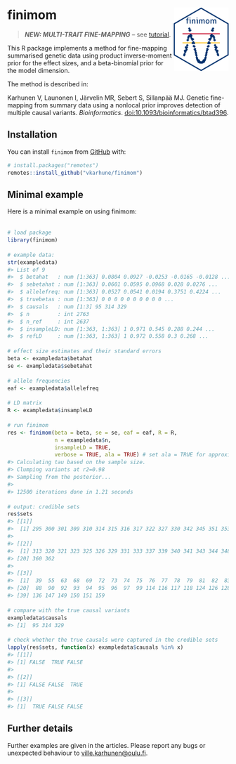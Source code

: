 
<!-- README.md is generated from README.Rmd. Please edit that file -->
<!-- remember to knit this separately with devtools::build_readme() -->

# finimom <img src="man/figures/finimom.png" align="right" width="125"/>

<!-- badges: start -->
<!-- badges: end -->

> ***NEW: MULTI-TRAIT FINE-MAPPING*** – see
> [tutorial](https://vkarhune.github.io/finimom/articles/multitrait.html).

This R package implements a method for fine-mapping summarised genetic
data using product inverse-moment prior for the effect sizes, and a
beta-binomial prior for the model dimension.

The method is described in:

Karhunen V, Launonen I, Järvelin MR, Sebert S, Sillanpää MJ. Genetic
fine-mapping from summary data using a nonlocal prior improves detection
of multiple causal variants. *Bioinformatics*.
[doi:10.1093/bioinformatics/btad396](https://doi.org/10.1093/bioinformatics/btad396).

## Installation

You can install `finimom` from [GitHub](https://github.com/) with:

``` r
# install.packages("remotes")
remotes::install_github("vkarhune/finimom")
```

## Minimal example

Here is a minimal example on using finimom:

``` r

# load package
library(finimom)

# example data:
str(exampledata)
#> List of 9
#>  $ betahat   : num [1:363] 0.0804 0.0927 -0.0253 -0.0165 -0.0128 ...
#>  $ sebetahat : num [1:363] 0.0601 0.0595 0.0968 0.028 0.0276 ...
#>  $ allelefreq: num [1:363] 0.0527 0.0541 0.0194 0.3751 0.4224 ...
#>  $ truebetas : num [1:363] 0 0 0 0 0 0 0 0 0 0 ...
#>  $ causals   : num [1:3] 95 314 329
#>  $ n         : int 2763
#>  $ n_ref     : int 2637
#>  $ insampleLD: num [1:363, 1:363] 1 0.971 0.545 0.288 0.244 ...
#>  $ refLD     : num [1:363, 1:363] 1 0.972 0.558 0.3 0.268 ...

# effect size estimates and their standard errors
beta <- exampledata$betahat
se <- exampledata$sebetahat

# allele frequencies
eaf <- exampledata$allelefreq

# LD matrix
R <- exampledata$insampleLD

# run finimom
res <- finimom(beta = beta, se = se, eaf = eaf, R = R,
               n = exampledata$n,
               insampleLD = TRUE,
               verbose = TRUE, ala = TRUE) # set ala = TRUE for approximate Laplace
#> Calculating tau based on the sample size.
#> Clumping variants at r2=0.98
#> Sampling from the posterior...
#> 
#> 12500 iterations done in 1.21 seconds

# output: credible sets
res$sets
#> [[1]]
#>  [1] 295 300 301 309 310 314 315 316 317 322 327 330 342 345 351 353
#> 
#> [[2]]
#>  [1] 313 320 321 323 325 326 329 331 333 337 339 340 341 343 344 348 350 352 355
#> [20] 360 362
#> 
#> [[3]]
#>  [1]  39  55  63  68  69  72  73  74  75  76  77  78  79  81  82  83  85  86  87
#> [20]  88  90  92  93  94  95  96  97  99 114 116 117 118 124 126 128 129 131 133
#> [39] 136 147 149 150 151 159

# compare with the true causal variants
exampledata$causals
#> [1]  95 314 329

# check whether the true causals were captured in the credible sets
lapply(res$sets, function(x) exampledata$causals %in% x)
#> [[1]]
#> [1] FALSE  TRUE FALSE
#> 
#> [[2]]
#> [1] FALSE FALSE  TRUE
#> 
#> [[3]]
#> [1]  TRUE FALSE FALSE
```

## Further details

Further examples are given in the articles. Please report any bugs or
unexpected behaviour to <ville.karhunen@oulu.fi>.
